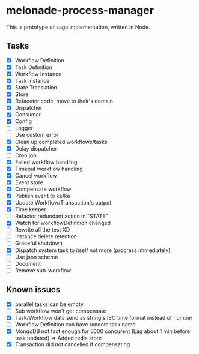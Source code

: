 # melonade-process-manager

This is prototype of saga implementation, written in Node.

## Tasks

- [x] Workflow Definition
- [x] Task Definition
- [x] Workflow Instance
- [x] Task Instance
- [x] State Translation
- [x] Store
- [x] Refacetor code, move to their's domain
- [x] Dispatcher
- [x] Consumer
- [x] Config
- [ ] Logger
- [ ] Use custom error
- [x] Clean up completed workflows/tasks
- [x] Delay dispatcher
- [ ] Cron job
- [x] Failed workflow handling
- [x] Timeout workflow handling
- [x] Cancel workflow
- [x] Event store
- [x] Compensate workflow
- [x] Publish event to kafka
- [x] Update Workflow/Transaction's output
- [x] Time keeper
- [ ] Refactor redundant action in "STATE"
- [x] Watch for workflowDefinition changed
- [ ] Rewrite all the test XD
- [ ] Instance delete retention
- [ ] Graceful shutdown
- [x] Dispatch system task to itself not more (procress immediately)
- [ ] Use json schema
- [ ] Document
- [ ] Remove sub-workflow

## Known issues

- [x] parallel tasks can be empty
- [ ] Sub workflow won't get compensate
- [x] Task/Workflow data send as string's ISO time format instead of number
- [ ] Workflow Definition can have random task name
- [x] MongoDB not fast enough for 5000 concurent (Lag about 1 min before task updated) => Added redis store
- [x] Transaction did not cancelled if compensating
